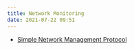 ```yaml
---
title: Network Monitoring
date: 2021-07-22 09:51
---
```


* [Simple Network Management Protocol](20210206090201-snmp.md)
